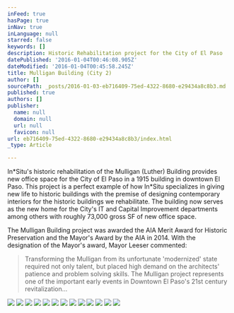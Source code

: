 ```yaml
---
inFeed: true
hasPage: true
inNav: true
inLanguage: null
starred: false
keywords: []
description: Historic Rehabilitation project for the City of El Paso
datePublished: '2016-01-04T00:46:08.905Z'
dateModified: '2016-01-04T00:45:58.245Z'
title: Mulligan Building (City 2)
author: []
sourcePath: _posts/2016-01-03-eb716409-75ed-4322-8680-e29434a8c8b3.md
published: true
authors: []
publisher:
  name: null
  domain: null
  url: null
  favicon: null
url: eb716409-75ed-4322-8680-e29434a8c8b3/index.html
_type: Article

---
```

In\*Situ's historic rehabilitation of the Mulligan (Luther) Building provides new office space for the City of El Paso in a 1915 building in downtown El Paso. This project is a perfect example of how In\*Situ specializes in giving new life to historic buildings with the premise of designing contemporary interiors for the historic buildings we rehabilitate. The building now serves as the new home for the City's IT and Capital Improvement departments among others with roughly 73,000 gross SF of new office space.

The Mulligan Building project was awarded the AIA Merit Award for Historic Preservation and the Mayor's Award by the AIA in 2014\. With the designation of the Mayor's award, Mayor Leeser commented: 

> Transforming the Mulligan from its unfortunate 'modernized' state required not only talent, but placed high demand on the architects' patience and problem solving skills. The Mulligan project represents one of the important early events in Downtown El Paso's 21st century revitalization...
> 
> 

![](https://the-grid-user-content.s3-us-west-2.amazonaws.com/685407c6-8c5f-4b32-92ee-5c8aa9ce8a8e.jpg)
![](https://the-grid-user-content.s3-us-west-2.amazonaws.com/31dd7ff3-440e-4d5f-8953-b46fce334f16.jpg)
![](https://the-grid-user-content.s3-us-west-2.amazonaws.com/45dd8ca0-7b44-4519-a6a4-6a9eabcee74f.jpg)
![](https://the-grid-user-content.s3-us-west-2.amazonaws.com/6d6231c4-b982-49ab-87c7-5b531ab86edc.jpg)
![](https://the-grid-user-content.s3-us-west-2.amazonaws.com/6c88e936-9f66-4d6b-abe6-c6c50d48dd5b.jpg)
![](https://the-grid-user-content.s3-us-west-2.amazonaws.com/a7daf76b-81bf-4c26-9ff0-e9d638d1fef6.jpg)
![](https://the-grid-user-content.s3-us-west-2.amazonaws.com/4546992a-b156-40f0-a899-01860712a1a9.jpg)
![](https://the-grid-user-content.s3-us-west-2.amazonaws.com/49532a53-5a8a-4a15-9e46-7bc6c30937d3.jpg)
![](https://the-grid-user-content.s3-us-west-2.amazonaws.com/0d2a72a8-d9bb-43ff-b47c-6d1cce249c3c.jpg)
![](https://the-grid-user-content.s3-us-west-2.amazonaws.com/44765d8e-45b1-4c4a-9181-0ff465a4b505.jpg)
![](https://the-grid-user-content.s3-us-west-2.amazonaws.com/7ea359f0-7cbd-4008-8dfc-a04dbe790a5d.jpg)
![](https://the-grid-user-content.s3-us-west-2.amazonaws.com/5df87e78-0d3a-4764-bf7d-d0abb57e37c4.jpg)
![](https://the-grid-user-content.s3-us-west-2.amazonaws.com/2289bd2e-02da-4253-872c-f0fe2f168eb2.jpg)